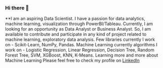 ### Hi there 👋

**I am an aspiring Data Scientist. I have a passion for data analytics, machine learning, visualization through PowerBI/Tableau. Currently, I am looking for an opportunity as Data Analyst or Business Analyst. So, I am available to contribute and participate in any kind of project related to machine learning, exploratory data analysis. 
Few libraries currently I work on - Scikit-Learn, NumPy, Pandas.
Machine Learning currently algorithms I work on - Logistic Regression, Linear Regression, Decision Tree, Random Forest Tree, SVM, XGBoost, KNN, K-Means.
Learning more and more about Machine Learning
Please feel free to check my profile on [LinkedIn](https://www.linkedin.com/in/suresh-gurbaxani-151390122/)

